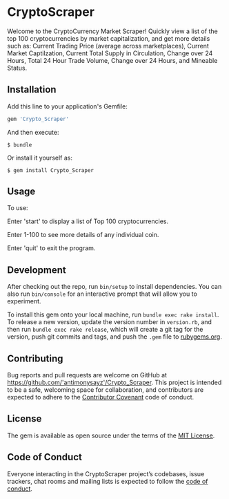 # CryptoScraper

Welcome to the CryptoCurrency Market Scraper!  Quickly view a list of the top 100 cryptocurrencies by market capitalization, and get more details such as: Current Trading Price (average across marketplaces), Current Market Captilzation, Current Total Supply in Circulation, Change over 24 Hours, Total 24 Hour Trade Volume, Change over 24 Hours, and Mineable Status.


## Installation

Add this line to your application's Gemfile:

```ruby
gem 'Crypto_Scraper'
```

And then execute:

    $ bundle

Or install it yourself as:

    $ gem install Crypto_Scraper

## Usage

To use: 

Enter 'start' to display a list of Top 100 cryptocurrencies.

Enter 1-100 to see more details of any individual coin.

Enter 'quit' to exit the program.

## Development

After checking out the repo, run `bin/setup` to install dependencies. You can also run `bin/console` for an interactive prompt that will allow you to experiment.

To install this gem onto your local machine, run `bundle exec rake install`. To release a new version, update the version number in `version.rb`, and then run `bundle exec rake release`, which will create a git tag for the version, push git commits and tags, and push the `.gem` file to [rubygems.org](https://rubygems.org).

## Contributing

Bug reports and pull requests are welcome on GitHub at https://github.com/'antimonysayz'/Crypto_Scraper. This project is intended to be a safe, welcoming space for collaboration, and contributors are expected to adhere to the [Contributor Covenant](http://contributor-covenant.org) code of conduct.

## License

The gem is available as open source under the terms of the [MIT License](https://opensource.org/licenses/MIT).

## Code of Conduct

Everyone interacting in the CryptoScraper project’s codebases, issue trackers, chat rooms and mailing lists is expected to follow the [code of conduct](https://github.com/'antimonysayz'/Crypto_Scraper/blob/master/CODE_OF_CONDUCT.md).
